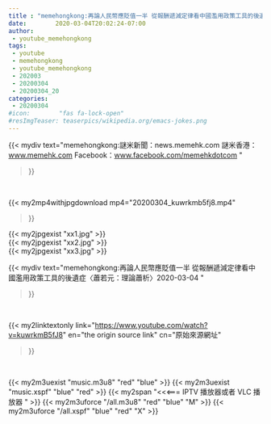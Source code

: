 ```yaml
---
title : "memehongkong:再論人民幣應貶值一半 從報酬遞減定律看中國濫用政策工具的後遺症〈蕭若元：理論蕭析〉2020-03-04 "
date:        2020-03-04T20:02:24-07:00
author:
 - youtube_memehongkong
tags:
 - youtube
 - memehongkong
 - youtube_memehongkong
 - 202003
 - 20200304
 - 20200304_20
categories:
 - 20200304
#icon:        "fas fa-lock-open"
#resImgTeaser: teaserpics/wikipedia.org/emacs-jokes.png
---
```


{{< mydiv text="memehongkong:謎米新聞：news.memehk.com 謎米香港： www.memehk.com Facebook：www.facebook.com/memehkdotcom "
>}}
<br>


{{< my2mp4withjpgdownload mp4="20200304_kuwrkmb5fj8.mp4"
>}}

{{< my2jpgexist "xx1.jpg" >}}<br>
{{< my2jpgexist "xx2.jpg" >}}<br>
{{< my2jpgexist "xx3.jpg" >}}<br>



{{< mydiv text="memehongkong:再論人民幣應貶值一半 從報酬遞減定律看中國濫用政策工具的後遺症〈蕭若元：理論蕭析〉2020-03-04 "
>}}
<br>

{{< my2linktextonly link="https://www.youtube.com/watch?v=kuwrkmB5fJ8"
en="the origin source link" cn="原始來源網址"
>}}


<br>

{{< my2m3uexist "music.m3u8" "red"  "blue" >}} {{< my2m3uexist "music.xspf" "blue" "red"  >}} {{< my2span "<<<=== IPTV 播放器或者 VLC 播放器 " >}} {{< my2m3uforce "/all.m3u8" "red"  "blue" "M" >}} {{< my2m3uforce "/all.xspf" "blue" "red"  "X" >}} 
